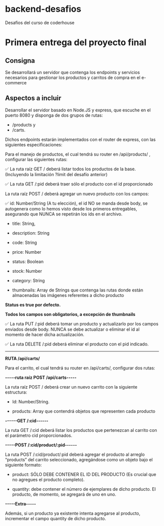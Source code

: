 # backend-desafios

Desafios del curso de coderhouse

# Primera entrega del proyecto final

## Consigna

Se desarrollará un servidor que contenga los endpoints y servicios necesarios para gestionar los productos y carritos de compra en el e-commerce

## Aspectos a incluir

Desarrollar el servidor basado en Node.JS y express, que escuche en el puerto 8080 y disponga de dos grupos de rutas:

- /products y
- /carts.

Dichos endpoints estarán implementados con el router de express, con las siguientes especificaciones:

Para el manejo de productos, el cual tendrá su router en /api/products/ , configurar las siguientes rutas:

✅ La ruta raíz GET / deberá listar todos los productos de la base. (Incluyendo la limitación ?limit del desafío anterior)

✅ La ruta GET /:pid deberá traer sólo el producto con el id proporcionado

La ruta raíz POST / deberá agregar un nuevo producto con los campos:

✅ id: Number/String (A tu elección), el id NO se manda desde body, se autogenera como lo hemos visto desde los primeros entregables, asegurando que NUNCA se repetirán los ids en el archivo.

- title: String,

- description: String

- code: String

- price: Number

- status: Boolean

- stock: Number

- category: String

- thumbnails: Array de Strings que contenga las rutas donde están almacenadas las imágenes referentes a dicho producto

**Status es true por defecto.**

**Todos los campos son obligatorios, a excepción de thumbnails**

✅ La ruta PUT /:pid deberá tomar un producto y actualizarlo por los campos enviados desde body. NUNCA se debe actualizar o eliminar el id al momento de hacer dicha actualización.

✅ La ruta DELETE /:pid deberá eliminar el producto con el pid indicado.

---

**RUTA /api/carts/**

Para el carrito, el cual tendrá su router en /api/carts/, configurar dos rutas:

**-----ruta raíz POST /api/carts-----**

La ruta raíz POST / deberá crear un nuevo carrito con la siguiente estructura:

- Id: Number/String.

- products: Array que contendrá objetos que representen cada producto

**------GET /:cid------**

La ruta GET /:cid deberá listar los productos que pertenezcan al carrito con el parámetro cid proporcionados.

**-----POST /:cid/product/:pid------**

La ruta POST /:cid/product/:pid deberá agregar el producto al arreglo “products” del carrito seleccionado, agregándose como un objeto bajo el siguiente formato:

- product: SÓLO DEBE CONTENER EL ID DEL PRODUCTO (Es crucial que no agregues el producto completo).

- quantity: debe contener el número de ejemplares de dicho producto. El producto, de momento, se agregará de uno en uno.

**-----Extra-----**

Además, si un producto ya existente intenta agregarse al producto, incrementar el campo quantity de dicho producto.

